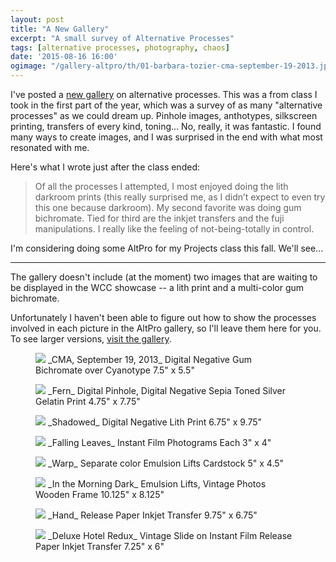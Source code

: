 ```yaml
---
layout: post
title: "A New Gallery"
excerpt: "A small survey of Alternative Processes"
tags: [alternative processes, photography, chaos]
date: '2015-08-16 16:00'
ogimage: "/gallery-altpro/th/01-barbara-tozier-cma-september-19-2013.jpg"
---
```


I've posted a [new gallery](/gallery-altpro/) on alternative processes. This was a from class I took in the first part of the year, which was a survey of as many "alternative processes" as we could dream up. Pinhole images, anthotypes, silkscreen printing, transfers of every kind, toning... No, really, it was fantastic. I found many ways to create images, and I was surprised in the end with what most resonated with me.

Here's what I wrote just after the class ended:

> Of all the processes I attempted, I most enjoyed doing the lith darkroom prints (this really surprised me, as I didn’t expect to even try this one because darkroom). My second favorite was doing gum bichromate. Tied for third are the inkjet transfers and the fuji manipulations. I really like the feeling of not-being-totally in control.

I'm considering doing some AltPro for my Projects class this fall. We'll see...

---

The gallery doesn't include (at the moment) two images that are waiting to be displayed in the WCC showcase -- a lith print and a multi-color gum bichromate.

Unfortunately I haven't been able to figure out how to show the processes involved in each picture in the AltPro gallery, so I'll leave them here for you. To see larger versions, [visit the gallery](/gallery-altpro/).

<figure class="image-s">
    <img src="/gallery-altpro/th/01-barbara-tozier-cma-september-19-2013.jpg">
    <span class="image-s-caption" markdown="1">_CMA, September 19, 2013_  
Digital Negative  
Gum Bichromate over Cyanotype  
7.5" x 5.5"</span>
</figure>

<figure class="image-s">
    <img src="/gallery-altpro/th/02-barbara-tozier-fern.jpg">
    <span class="image-s-caption" markdown="1">_Fern_  
Digital Pinhole, Digital Negative  
Sepia Toned Silver Gelatin Print  
4.75" x 7.75"</span>
</figure>

<figure class="image-s">
    <img src="/gallery-altpro/th/03-barbara-tozier-shadowed.jpg">
    <span class="image-s-caption" markdown="1">_Shadowed_  
Digital Negative  
Lith Print  
6.75" x 9.75"</span>
</figure>

<figure class="image-s">
    <img src="/gallery-altpro/th/04-barbara-tozier-falling-leaves.jpg">
    <span class="image-s-caption" markdown="1">_Falling Leaves_  
Instant Film Photograms  
Each 3" x 4"</span>
</figure>

<figure class="image-s">
    <img src="/gallery-altpro/th/05-barbara-tozier-warp.jpg">
    <span class="image-s-caption" markdown="1">_Warp_  
Separate color Emulsion Lifts  
Cardstock  
5" x 4.5"</span>

</figure><figure class="image-s">
    <img src="/gallery-altpro/th/06-barbara-tozier-in-the-morning-dark.jpg">
    <span class="image-s-caption" markdown="1">_In the Morning Dark_  
Emulsion Lifts, Vintage Photos  
Wooden Frame  
10.125" x 8.125"</span>
</figure>

<figure class="image-s">
    <img src="/gallery-altpro/th/07-barbara-tozier-hand.jpg">
    <span class="image-s-caption" markdown="1">_Hand_  
Release Paper Inkjet Transfer  
9.75" x 6.75"</span>
</figure>

<figure class="image-s">
    <img src="/gallery-altpro/th/08-barbara-tozier-deluxe-hotel-redux.jpg">
    <span class="image-s-caption" markdown="1">_Deluxe Hotel Redux_  
Vintage Slide on Instant Film  
Release Paper Inkjet Transfer  
7.25" x 6"</span>
</figure>

